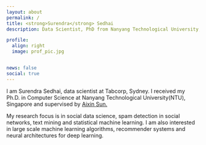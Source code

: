 ```yaml
---
layout: about
permalink: /
title: <strong>Surendra</strong> Sedhai
description: Data Scientist, PhD from Nanyang Technological University, Singapore.

profile:
  align: right
  image: prof_pic.jpg


news: false
social: true
---
```


I am Surendra Sedhai, data scientist at Tabcorp, Sydney. I received my Ph.D. in Computer Science at Nanyang Technological University(NTU), Singapore and supervised by <a href="https://www.ntu.edu.sg/home/axsun/">Aixin Sun.</a>

My research focus is in social data science, spam detection in social networks, text mining and statistical machine learning. I am also interested in large scale machine learning algorithms, recommender systems and neural architectures for deep learning.
